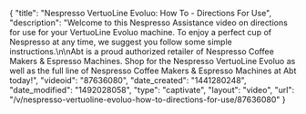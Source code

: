 {
    "title": "Nespresso VertuoLine Evoluo: How To - Directions For Use",
    "description": "Welcome to this Nespresso Assistance video on directions for use for your VertuoLine Evoluo machine. To enjoy a perfect cup of Nespresso at any time, we suggest you follow some simple instructions.\n\nAbt is a proud authorized retailer of Nespresso Coffee Makers & Espresso Machines. Shop for the Nespresso VertuoLine Evoluo as well as the full line of Nespresso Coffee Makers & Espresso Machines at Abt today!",
    "videoid": "87636080",
    "date_created": "1441280248",
    "date_modified": "1492028058",
    "type": "captivate",
    "layout": "video",
    "url": "\/v\/nespresso-vertuoline-evoluo-how-to-directions-for-use\/87636080"
}